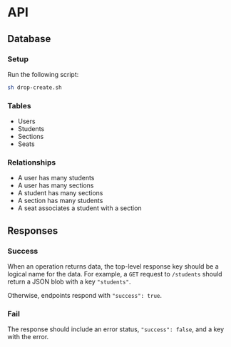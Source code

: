 # API

## Database

### Setup

Run the following script:

```sh
sh drop-create.sh
```

### Tables

- Users
- Students
- Sections
- Seats

### Relationships

- A user has many students
- A user has many sections
- A student has many sections
- A section has many students
- A seat associates a student with a section

## Responses

### Success

When an operation returns data, the top-level response key should be a logical name for the data. For example, a `GET` request to `/students` should return a JSON blob with a key `"students"`.

Otherwise, endpoints respond with `"success": true`.

### Fail

The response should include an error status, `"success": false`, and a key with the error.
